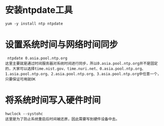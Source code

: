 # 安装ntpdate工具
	yum -y install ntp ntpdate
# 设置系统时间与网络时间同步
	 ntpdate 0.asia.pool.ntp.org
	这里主要就是通过时间服务器对系统时间进行同步，所以0.asia.pool.ntp.org并不是固定的，大家可以选择time.nist.gov、time.nuri.net、0.asia.pool.ntp.org、1.asia.pool.ntp.org、2.asia.pool.ntp.org、3.asia.pool.ntp.org中任意一个，只要保证可用就OK
	
# 将系统时间写入硬件时间
	hwclock --systohc	
	这里是为了防止系统重启后时间被还原，因此需要写到硬件设备中去。